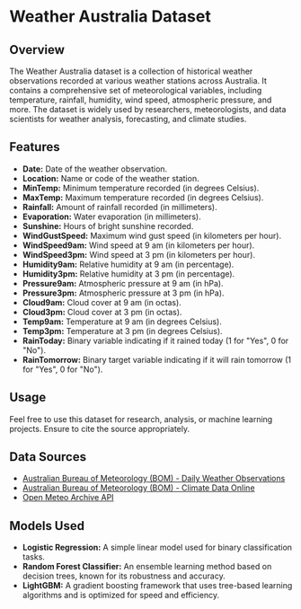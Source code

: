 
# Weather Australia Dataset

## Overview
The Weather Australia dataset is a collection of historical weather observations recorded at various weather stations across Australia. It contains a comprehensive set of meteorological variables, including temperature, rainfall, humidity, wind speed, atmospheric pressure, and more. The dataset is widely used by researchers, meteorologists, and data scientists for weather analysis, forecasting, and climate studies.

## Features
- **Date:** Date of the weather observation.
- **Location:** Name or code of the weather station.
- **MinTemp:** Minimum temperature recorded (in degrees Celsius).
- **MaxTemp:** Maximum temperature recorded (in degrees Celsius).
- **Rainfall:** Amount of rainfall recorded (in millimeters).
- **Evaporation:** Water evaporation (in millimeters).
- **Sunshine:** Hours of bright sunshine recorded.
- **WindGustSpeed:** Maximum wind gust speed (in kilometers per hour).
- **WindSpeed9am:** Wind speed at 9 am (in kilometers per hour).
- **WindSpeed3pm:** Wind speed at 3 pm (in kilometers per hour).
- **Humidity9am:** Relative humidity at 9 am (in percentage).
- **Humidity3pm:** Relative humidity at 3 pm (in percentage).
- **Pressure9am:** Atmospheric pressure at 9 am (in hPa).
- **Pressure3pm:** Atmospheric pressure at 3 pm (in hPa).
- **Cloud9am:** Cloud cover at 9 am (in octas).
- **Cloud3pm:** Cloud cover at 3 pm (in octas).
- **Temp9am:** Temperature at 9 am (in degrees Celsius).
- **Temp3pm:** Temperature at 3 pm (in degrees Celsius).
- **RainToday:** Binary variable indicating if it rained today (1 for "Yes", 0 for "No").
- **RainTomorrow:** Binary target variable indicating if it will rain tomorrow (1 for "Yes", 0 for "No").


## Usage
Feel free to use this dataset for research, analysis, or machine learning projects. Ensure to cite the source appropriately.

## Data Sources
- [Australian Bureau of Meteorology (BOM) - Daily Weather Observations](http://www.bom.gov.au/climate/dwo/)
- [Australian Bureau of Meteorology (BOM) - Climate Data Online](http://www.bom.gov.au/climate/data)
- [Open Meteo Archive API](https://archive-api.open-meteo.com/v1/archive)

## Models Used
- **Logistic Regression:** A simple linear model used for binary classification tasks.
- **Random Forest Classifier:** An ensemble learning method based on decision trees, known for its robustness and accuracy.
- **LightGBM:** A gradient boosting framework that uses tree-based learning algorithms and is optimized for speed and efficiency.

